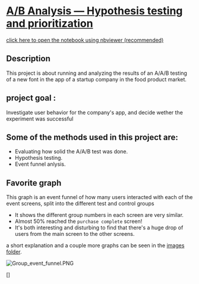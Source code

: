 # [A/B Analysis — Hypothesis testing and prioritization](https://nbviewer.org/github/cheziman/My_Projects/blob/main/AB_Analysis_and_Hypo_Prioritization/AB_Analysis_and_Hypo_Prioritization.ipynb)
[click here to open the notebook using nbviewer (recommended)](https://nbviewer.org/github/cheziman/My_Projects/blob/main/AB_Analysis_and_Hypo_Prioritization/AB_Analysis_and_Hypo_Prioritization.ipynb)

## Description
This project is about running and analyzing the results of an A/A/B testing of a new font in the app of a startup company in the food product market.

## project goal :
Investigate user behavior for the company's app, and decide wether the experiment was successful


## Some of the methods used in this project are:
- Evaluating how solid the A/A/B test was done.
- Hypothesis testing.
- Event funnel anlysis.

## Favorite graph
This graph is an event funnel of how many users interacted with each of the event screens, split into the different test and control groups
- It shows the different group numbers in each screen are very similar.
- Almost 50% reached the `purchase complete` screen!
- It's both interesting and disturbing to find that there's a huge drop of users from the main screen to the other screens.

a short explanation and a couple more graphs can be seen in the [images folder](https://github.com/cheziman/My_Projects/tree/main/User_behaviour_AAB_test/images).

![Group_event_funnel.PNG](images/Group_event_funnel.PNG)


[]
